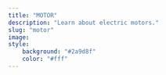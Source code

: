 ```yaml
---
title: "MOTOR"
description: "Learn about electric motors."
slug: "motor"
image:  
style:
    background: "#2a9d8f"
    color: "#fff"
---
```

